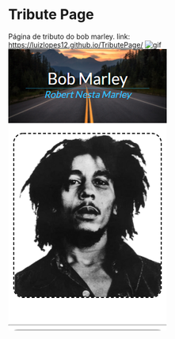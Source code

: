 # Tribute Page
 Página de tributo do bob marley.
 link: https://luizlopes12.github.io/TributePage/
![gif](https://github.com/luizlopes12/TributePage/blob/main/bob2.gif)
![img](https://github.com/luizlopes12/TributePage/blob/main/Screenshot_83.png)
